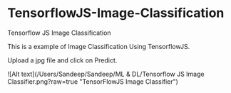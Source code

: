 # TensorflowJS-Image-Classification
Tensorflow JS Image Classification

This is a example of Image Classification Using TensorflowJS.

Upload a jpg file and click on Predict.


![Alt text](/Users/Sandeep/Sandeep/ML & DL/Tensorflow JS Image Classifier.png?raw=true "TensorFlowJS Image Classifier")
